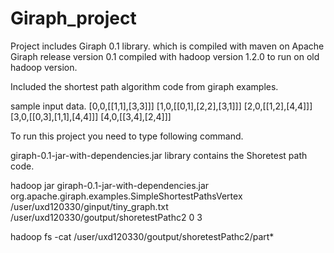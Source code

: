 Giraph_project
==============
Project includes Giraph 0.1 library. which is compiled with maven on Apache Giraph release version 0.1
compiled with hadoop version 1.2.0 to run on old hadoop version.


Included the shortest path algorithm code from giraph examples.

sample input data.
[0,0,[[1,1],[3,3]]]
[1,0,[[0,1],[2,2],[3,1]]]
[2,0,[[1,2],[4,4]]]
[3,0,[[0,3],[1,1],[4,4]]]
[4,0,[[3,4],[2,4]]]


To run this project you need to type following command.

giraph-0.1-jar-with-dependencies.jar library contains the Shoretest path code.

hadoop jar giraph-0.1-jar-with-dependencies.jar org.apache.giraph.examples.SimpleShortestPathsVertex /user/uxd120330/ginput/tiny_graph.txt /user/uxd120330/goutput/shoretestPathc2 0 3

hadoop fs -cat /user/uxd120330/goutput/shoretestPathc2/part*
